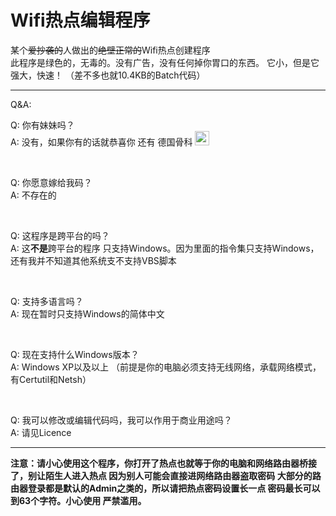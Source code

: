 # Wifi热点编辑程序
某个<del>爱抄袭的</del>人做出的<del>绝壁正常的</del>Wifi热点创建程序
<br>
此程序是绿色的，无毒的。没有广告，没有任何掉你胃口的东西。
它小，但是它强大，快速！ （差不多也就10.4KB的Batch代码）

<hr>

Q&A:

Q: 你有妹妹吗？
<br>
A: 没有，如果你有的话就恭喜你 还有 德国骨科 <img src="https://static.mengniang.org/common/7/71/%E6%BB%91%E7%A8%BD%E8%A1%A8%E6%83%85.jpg" alt="（滑稽）" height="23" width="23">

<br>

Q: 你愿意嫁给我码？
<br>
A: 不存在的

<br>

Q: 这程序是跨平台的吗？
<br>
A: 这<b>不是</b>跨平台的程序 只支持Windows。因为里面的指令集只支持Windows，还有我并不知道其他系统支不支持VBS脚本

<br>

Q: 支持多语言吗？
<br>
A: 现在暂时只支持Windows的简体中文

<br>

Q: 现在支持什么Windows版本？
<br>
A: Windows XP以及以上 （前提是你的电脑必须支持无线网络，承载网络模式，有Certutil和Netsh）

<br>

Q: 我可以修改或编辑代码吗，我可以作用于商业用途吗？
<br>
A: 请见Licence

<hr>

<b>注意：请小心使用这个程序，你打开了热点也就等于你的电脑和网络路由器桥接了，别让陌生人进入热点 因为别人可能会直接进网络路由器盗取密码 大部分的路由器登录都是默认的Admin之类的，所以请把热点密码设置长一点 密码最长可以到63个字符。小心使用 严禁滥用。</b>
